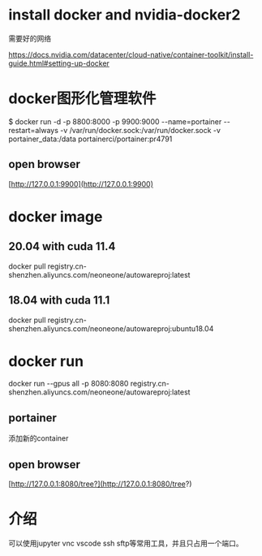 # install docker and nvidia-docker2

需要好的网络

https://docs.nvidia.com/datacenter/cloud-native/container-toolkit/install-guide.html#setting-up-docker

# docker图形化管理软件

$ docker run -d -p 8800:8000 -p 9900:9000 --name=portainer --restart=always -v /var/run/docker.sock:/var/run/docker.sock -v portainer_data:/data portainerci/portainer:pr4791

## open browser

[http://127.0.0.1:9900](http://127.0.0.1:9900)

# docker image

## 20.04 with cuda 11.4

docker pull registry.cn-shenzhen.aliyuncs.com/neoneone/autowareproj:latest 

## 18.04 with cuda 11.1

docker pull registry.cn-shenzhen.aliyuncs.com/neoneone/autowareproj:ubuntu18.04

# docker run 

docker run --gpus all -p 8080:8080 registry.cn-shenzhen.aliyuncs.com/neoneone/autowareproj:latest

## portainer

添加新的container 

## open browser

[http://127.0.0.1:8080/tree?](http://127.0.0.1:8080/tree?)

# 介绍

可以使用jupyter vnc vscode ssh sftp等常用工具，并且只占用一个端口。

